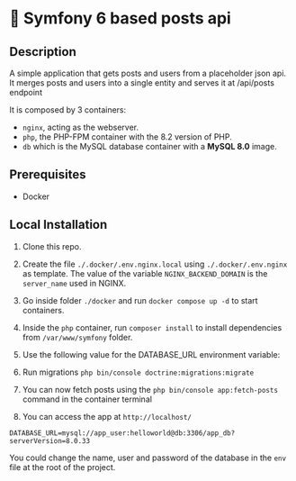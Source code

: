 # 🎼 Symfony 6 based posts api

## Description

A simple application that gets posts and users from a placeholder json api.
It merges posts and users into a single entity and serves it at /api/posts endpoint

It is composed by 3 containers:

- `nginx`, acting as the webserver.
- `php`, the PHP-FPM container with the 8.2 version of PHP.
- `db` which is the MySQL database container with a **MySQL 8.0** image.

## Prerequisites

- Docker

## Local Installation

1. Clone this repo.

2. Create the file `./.docker/.env.nginx.local` using `./.docker/.env.nginx` as template. The value of the variable `NGINX_BACKEND_DOMAIN` is the `server_name` used in NGINX.

3. Go inside folder `./docker` and run `docker compose up -d` to start containers.

4. Inside the `php` container, run `composer install` to install dependencies from `/var/www/symfony` folder.

5. Use the following value for the DATABASE_URL environment variable:

6. Run migrations `php bin/console doctrine:migrations:migrate`

7. You can now fetch posts using the `php bin/console app:fetch-posts` command in the container terminal

8. You can access the app at `http://localhost/`

```
DATABASE_URL=mysql://app_user:helloworld@db:3306/app_db?serverVersion=8.0.33
```

You could change the name, user and password of the database in the `env` file at the root of the project.
